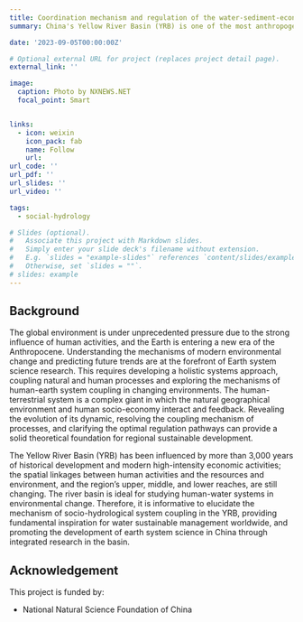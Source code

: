 ```yaml
---
title: Coordination mechanism and regulation of the water-sediment-economic system in the Yellow River Basin
summary: China's Yellow River Basin (YRB) is one of the most anthropogenically altered large river basins worldwide. Therefore, coupling human and natural system studies is crucial to support its sustainability. This project aims at using a social-ecological system framework to deepen our understanding of this complex system.

date: '2023-09-05T00:00:00Z'

# Optional external URL for project (replaces project detail page).
external_link: ''

image:
  caption: Photo by NXNEWS.NET
  focal_point: Smart


links:
  - icon: weixin
    icon_pack: fab
    name: Follow
    url: 
url_code: ''
url_pdf: ''
url_slides: ''
url_video: ''

tags:
  - social-hydrology

# Slides (optional).
#   Associate this project with Markdown slides.
#   Simply enter your slide deck's filename without extension.
#   E.g. `slides = "example-slides"` references `content/slides/example-slides.md`.
#   Otherwise, set `slides = ""`.
# slides: example
---
```


## Background

The global environment is under unprecedented pressure due to the strong influence of human activities, and the Earth is entering a new era of the Anthropocene. Understanding the mechanisms of modern environmental change and predicting future trends are at the forefront of Earth system science research. This requires developing a holistic systems approach, coupling natural and human processes and exploring the mechanisms of human-earth system coupling in changing environments. The human-terrestrial system is a complex giant in which the natural geographical environment and human socio-economy interact and feedback. Revealing the evolution of its dynamic, resolving the coupling mechanism of processes, and clarifying the optimal regulation pathways can provide a solid theoretical foundation for regional sustainable development.

The Yellow River Basin (YRB) has been influenced by more than 3,000 years of historical development and modern high-intensity economic activities; the spatial linkages between human activities and the resources and environment, and the region’s upper, middle, and lower reaches, are still changing. The river basin is ideal for studying human-water systems in environmental change. Therefore, it is informative to elucidate the mechanism of socio-hydrological system coupling in the YRB, providing fundamental inspiration for water sustainable management worldwide, and promoting the development of earth system science in China through integrated research in the basin.

## Acknowledgement

This project is funded by:
- National Natural Science Foundation of China